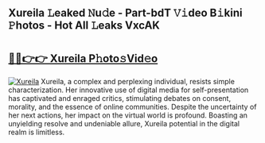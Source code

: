 ## Xureila 𝙻eaked 𝙽u𝚍e - Part-bdT 𝚅𝚒deo B𝚒kini 𝙿hotos - Hot All 𝙻eaks VxcAK

# <h2><a href="http://ld3zoh.urlbe.top/?page=Xureila">🔗🔗👉👉 Xureila P𝚑oto𝚜Vid𝚎o</a></h2>

[![Xureila](https://i.imgur.com/eBuTRDB.gif)](http://ld3zoh.urlbe.top/?page=Xureila)
Xureila, a complex and perplexing individual, resists simple characterization. Her innovative use of digital media for self-presentation has captivated and enraged critics, stimulating debates on consent, morality, and the essence of online communities. Despite the uncertainty of her next actions, her impact on the virtual world is profound. Boasting an unyielding resolve and undeniable allure, Xureila potential in the digital realm is limitless.
